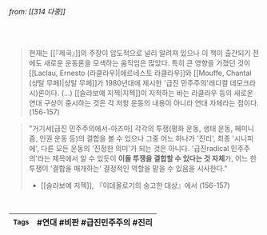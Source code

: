 
###### from: [[314 다중]]

<br/>

>현재는 [[『제국』]]의 주장이 압도적으로 널리 알려져 있으나 이 책이 출간되기 전에도 새로운 운동론을 모색하는 움직임은 많았다. 특히 큰 영향을 가졌던 것이 [[Laclau, Ernesto (라클라우)|에르네스토 라클라우]]와 [[Mouffe, Chantal (샹탈 무페)|샹탈 무페]]가 1980년대에 제시한 '급진 민주주의'래디컬 데모크라시)론이다. (...) [[슬라보예 지젝|지젝]]이 지적하는 바는 라클라우 등의 새로운 연대 구상이 중시하는 것은 각 저항 운동의 내용이 아니라 연대 자체라는 점이다. (156-157)

> 	"거기서[급진 민주주의에서-아즈마] 각각의 투쟁(평화 운동, 생태 운동, 페미니즘, 인권 운동 등)의 결합을 볼 수 있으나 그중 어느 하나가 '진리', 최종 '시니피에', 다른 모든 운동의 '진정한 의미'가 되는 것은 아니다. '급진radical 민주주의'라는 제목에서 알 수 있듯이 **이들 투쟁을 결합할 수 있다는 것 자체**가, 어느 한 투쟁이 '결합을 매개하는' 결정적인 역할을 맡을 수 있음을 시사한다." 
> 	- [[슬라보예 지젝]], 『이데올로기의 숭고한 대상』에서 (156-157)
 
<br/>

| <small> Tags </small> | #연대 #비판 #급진민주주의 #진리  |
| --- | --- |
